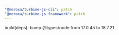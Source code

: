 ```yaml
---
"@meroxa/turbine-js-cli": patch
"@meroxa/turbine-js-framework": patch
---
```


build(deps): bump @types/node from 17.0.45 to 18.7.21

